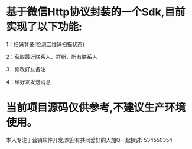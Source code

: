 
# 基于微信Http协议封装的一个Sdk,目前实现了以下功能:

1：扫码登录(检测二维码扫描状态)

2：获取最近联系人、群组、所有联系人

3：修改好友备注

4：给好友发送消息

# 当前项目源码仅供参考,不建议生产环境使用。
本人专注于营销软件开发,欢迎有共同爱好的人加Q一起探讨: 534550354

